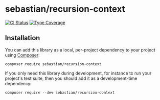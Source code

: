 # sebastian/recursion-context

[![CI Status](https://github.com/sebastianbergmann/recursion-context/workflows/CI/badge.svg)](https://github.com/sebastianbergmann/recursion-context/actions)
[![Type Coverage](https://shepherd.dev/github/sebastianbergmann/recursion-context/coverage.svg)](https://shepherd.dev/github/sebastianbergmann/recursion-context)

## Installation

You can add this library as a local, per-project dependency to your project using [Composer](https://getcomposer.org/):

```
composer require sebastian/recursion-context
```

If you only need this library during development, for instance to run your project's test suite, then you should add it as a development-time dependency:

```
composer require --dev sebastian/recursion-context
```
